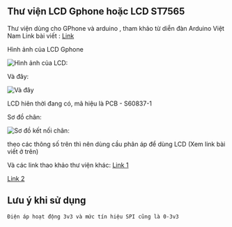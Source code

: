 ﻿## Thư viện LCD Gphone hoặc LCD ST7565

Thư viện dùng cho GPhone và arduino , tham khảo từ diễn đàn Arduino Việt Nam
Link bài viết : [Link](http://arduino.vn/tutorial/1319-st7565-huong-dan-su-dung-glcd-st7565-homephone-va-chia-se-thu-vien)

Hình ảnh của LCD Gphone

![Hình ảnh của LCD:](http://k1.arduino.vn/img/2016/11/08/0/3299_12315469-1478612440-0-14e05c4a7862f1421c16ec1f68dc0fc7ef9e3457876a880c02b69af7feb5c4ce.jpg)

Và đây:

![Và đây](http://k1.arduino.vn/img/2016/12/15/0/3428_12315469-1481819575-0-20161215-232218.jpg)

LCD hiên thời đang có, mã hiệu là PCB - S60837-1

Sơ đồ chân:

 ![Sơ đồ kết nối chân:](http://k3.arduino.vn/img/2016/11/08/0/3264_81215469-1478612453-0-5459c97506e9d1ef252c284d9f5527de23470a95c9ba84e7077a90a6891dcded.jpg)

theo các thông số trên thì nên dùng cầu phân áp để dùng LCD
(Xem link bài viết ở trên)

Và các link thao khảo thư viện khác:
[Link 1](http://arduino.vn/bai-viet/763-public-homephone-lcd-library-thu-vien-dieu-khien-man-hinh-lcd-dien-thoai-cong-cong-va)

[Link 2](https://www.adafruit.com/product/250)

## Lưu ý khi sử dụng

` Điện áp hoạt động 3v3 và mức tín hiệu SPI cũng là 0-3v3 `

 
